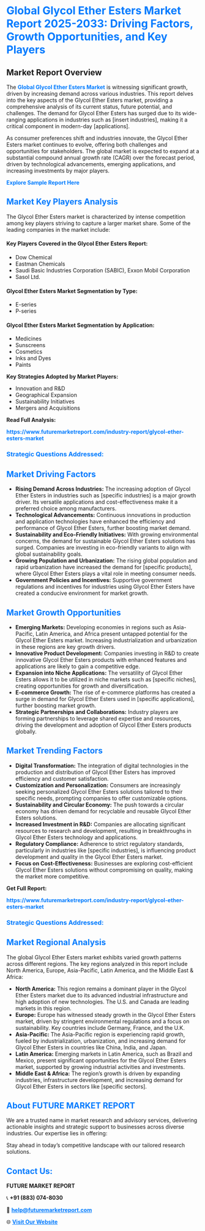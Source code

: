 <h1 style="color: #007BFF;">Global Glycol Ether Esters Market Report 2025-2033: Driving Factors, Growth Opportunities, and Key Players</h1>

<section id="overview">
<h2>Market Report Overview</h2>
<p>The <a href="https://www.futuremarketreport.com/industry-report/glycol-ether-esters-market" style="color: #007BFF; text-decoration: none;"><strong>Global Glycol Ether Esters Market</strong></a> is witnessing significant growth, driven by increasing demand across various industries. This report delves into the key aspects of the Glycol Ether Esters market, providing a comprehensive analysis of its current status, future potential, and challenges. The demand for Glycol Ether Esters has surged due to its wide-ranging applications in industries such as [insert industries], making it a critical component in modern-day [applications].</p>
<p>As consumer preferences shift and industries innovate, the Glycol Ether Esters market continues to evolve, offering both challenges and opportunities for stakeholders. The global market is expected to expand at a substantial compound annual growth rate (CAGR) over the forecast period, driven by technological advancements, emerging applications, and increasing investments by major players.</p>
</section>

<section id="overview">
<p><a href="https://www.futuremarketreport.com/request-sample/reportId=84511" style="color: #007BFF; text-decoration: none;"><strong>Explore Sample Report Here</strong></a></p>
</section>

<section id="key-players">
<h2 style="color: #007BFF;">Market Key Players Analysis</h2>
<p>The Glycol Ether Esters market is characterized by intense competition among key players striving to capture a larger market share. Some of the leading companies in the market include:</p>
<h4>Key Players Covered in the Glycol Ether Esters Report:</h4>
<ul><li>Dow Chemical</li><li>Eastman Chemicals</li><li>Saudi Basic Industries Corporation (SABIC), Exxon Mobil Corporation</li><li>Sasol Ltd.</li></ul>
<h4>Glycol Ether Esters Market Segmentation by Type:</h4>
<ul><li>E-series</li><li>P-series</li></ul>

<h4>Glycol Ether Esters Market Segmentation by Application:</h4>
<ul><li>Medicines</li><li>Sunscreens</li><li>Cosmetics</li><li>Inks and Dyes</li><li>Paints</li></ul>
<p><strong>Key Strategies Adopted by Market Players:</strong></p>
<ul>
<li>Innovation and R&D</li>
<li>Geographical Expansion</li>
<li>Sustainability Initiatives</li>
<li>Mergers and Acquisitions</li>
</ul>
</section>

<section>
<p><strong>Read Full Analysis: </strong></p><a href="https://www.futuremarketreport.com/industry-report/glycol-ether-esters-market" style="color: #007BFF; text-decoration: none;"><strong>https://www.futuremarketreport.com/industry-report/glycol-ether-esters-market</strong></a>
<h3 style="color: #007BFF;">Strategic Questions Addressed:</h3>
</section>

<section id="driving-factors">
<h2 style="color: #007BFF;">Market Driving Factors</h2>
<ul>
<li><strong>Rising Demand Across Industries:</strong> The increasing adoption of Glycol Ether Esters in industries such as [specific industries] is a major growth driver. Its versatile applications and cost-effectiveness make it a preferred choice among manufacturers.</li>
<li><strong>Technological Advancements:</strong> Continuous innovations in production and application technologies have enhanced the efficiency and performance of Glycol Ether Esters, further boosting market demand.</li>
<li><strong>Sustainability and Eco-Friendly Initiatives:</strong> With growing environmental concerns, the demand for sustainable Glycol Ether Esters solutions has surged. Companies are investing in eco-friendly variants to align with global sustainability goals.</li>
<li><strong>Growing Population and Urbanization:</strong> The rising global population and rapid urbanization have increased the demand for [specific products], where Glycol Ether Esters plays a vital role in meeting consumer needs.</li>
<li><strong>Government Policies and Incentives:</strong> Supportive government regulations and incentives for industries using Glycol Ether Esters have created a conducive environment for market growth.</li>
</ul>
</section>

<section id="growth-opportunities">
<h2 style="color: #007BFF;">Market Growth Opportunities</h2>
<ul>
<li><strong>Emerging Markets:</strong> Developing economies in regions such as Asia-Pacific, Latin America, and Africa present untapped potential for the Glycol Ether Esters market. Increasing industrialization and urbanization in these regions are key growth drivers.</li>
<li><strong>Innovative Product Development:</strong> Companies investing in R&D to create innovative Glycol Ether Esters products with enhanced features and applications are likely to gain a competitive edge.</li>
<li><strong>Expansion into Niche Applications:</strong> The versatility of Glycol Ether Esters allows it to be utilized in niche markets such as [specific niches], creating opportunities for growth and diversification.</li>
<li><strong>E-commerce Growth:</strong> The rise of e-commerce platforms has created a surge in demand for Glycol Ether Esters used in [specific applications], further boosting market growth.</li>
<li><strong>Strategic Partnerships and Collaborations:</strong> Industry players are forming partnerships to leverage shared expertise and resources, driving the development and adoption of Glycol Ether Esters products globally.</li>
</ul>
</section>

<section id="trending-factors">
<h2 style="color: #007BFF;">Market Trending Factors</h2>
<ul>
<li><strong>Digital Transformation:</strong> The integration of digital technologies in the production and distribution of Glycol Ether Esters has improved efficiency and customer satisfaction.</li>
<li><strong>Customization and Personalization:</strong> Consumers are increasingly seeking personalized Glycol Ether Esters solutions tailored to their specific needs, prompting companies to offer customizable options.</li>
<li><strong>Sustainability and Circular Economy:</strong> The push towards a circular economy has driven demand for recyclable and reusable Glycol Ether Esters solutions.</li>
<li><strong>Increased Investment in R&D:</strong> Companies are allocating significant resources to research and development, resulting in breakthroughs in Glycol Ether Esters technology and applications.</li>
<li><strong>Regulatory Compliance:</strong> Adherence to strict regulatory standards, particularly in industries like [specific industries], is influencing product development and quality in the Glycol Ether Esters market.</li>
<li><strong>Focus on Cost-Effectiveness:</strong> Businesses are exploring cost-efficient Glycol Ether Esters solutions without compromising on quality, making the market more competitive.</li>
</ul>
</section>

<section>
<p><strong>Get Full Report: </strong></p><a href="https://www.futuremarketreport.com/industry-report/glycol-ether-esters-market" style="color: #007BFF; text-decoration: none;"><strong>https://www.futuremarketreport.com/industry-report/glycol-ether-esters-market</strong></a>
<h3 style="color: #007BFF;">Strategic Questions Addressed:</h3>
</section>


<section id="regional-analysis">
<h2 style="color: #007BFF;">Market Regional Analysis</h2>
<p>The global Glycol Ether Esters market exhibits varied growth patterns across different regions. The key regions analyzed in this report include North America, Europe, Asia-Pacific, Latin America, and the Middle East & Africa:</p>
<ul>
<li><strong>North America:</strong> This region remains a dominant player in the Glycol Ether Esters market due to its advanced industrial infrastructure and high adoption of new technologies. The U.S. and Canada are leading markets in this region.</li>
<li><strong>Europe:</strong> Europe has witnessed steady growth in the Glycol Ether Esters market, driven by stringent environmental regulations and a focus on sustainability. Key countries include Germany, France, and the U.K.</li>
<li><strong>Asia-Pacific:</strong> The Asia-Pacific region is experiencing rapid growth, fueled by industrialization, urbanization, and increasing demand for Glycol Ether Esters in countries like China, India, and Japan.</li>
<li><strong>Latin America:</strong> Emerging markets in Latin America, such as Brazil and Mexico, present significant opportunities for the Glycol Ether Esters market, supported by growing industrial activities and investments.</li>
<li><strong>Middle East & Africa:</strong> The region’s growth is driven by expanding industries, infrastructure development, and increasing demand for Glycol Ether Esters in sectors like [specific sectors].</li>
</ul>
</section>

<footer>
<h2 style="color: #007BFF;">About FUTURE MARKET REPORT</h2>
<p>We are a trusted name in market research and advisory services, delivering actionable insights and strategic support to businesses across diverse industries. Our expertise lies in offering:</p>

<p>Stay ahead in today’s competitive landscape with our tailored research solutions.</p>

<h2 style="color: #007BFF;">Contact Us:</h2>
<p><strong>FUTURE MARKET REPORT</strong></p>
<p>📞 <strong>+91 (883) 074-8030</strong></p>
<p>📧 <strong><a href="mailto:help@futuremarketreport.com" style="color: #007BFF;">help@futuremarketreport.com</a></strong></p>
<p>🌐 <strong><a href="https://www.futuremarketreport.com/" style="color: #007BFF;">Visit Our Website</a></strong></p>
</footer>